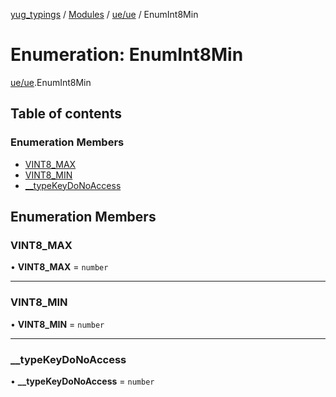 [yug_typings](../README.md) / [Modules](../modules.md) / [ue/ue](../modules/ue_ue.md) / EnumInt8Min

# Enumeration: EnumInt8Min

[ue/ue](../modules/ue_ue.md).EnumInt8Min

## Table of contents

### Enumeration Members

- [VINT8\_MAX](ue_ue.EnumInt8Min.md#vint8_max)
- [VINT8\_MIN](ue_ue.EnumInt8Min.md#vint8_min)
- [\_\_typeKeyDoNoAccess](ue_ue.EnumInt8Min.md#__typekeydonoaccess)

## Enumeration Members

### VINT8\_MAX

• **VINT8\_MAX** = `number`

___

### VINT8\_MIN

• **VINT8\_MIN** = `number`

___

### \_\_typeKeyDoNoAccess

• **\_\_typeKeyDoNoAccess** = `number`
